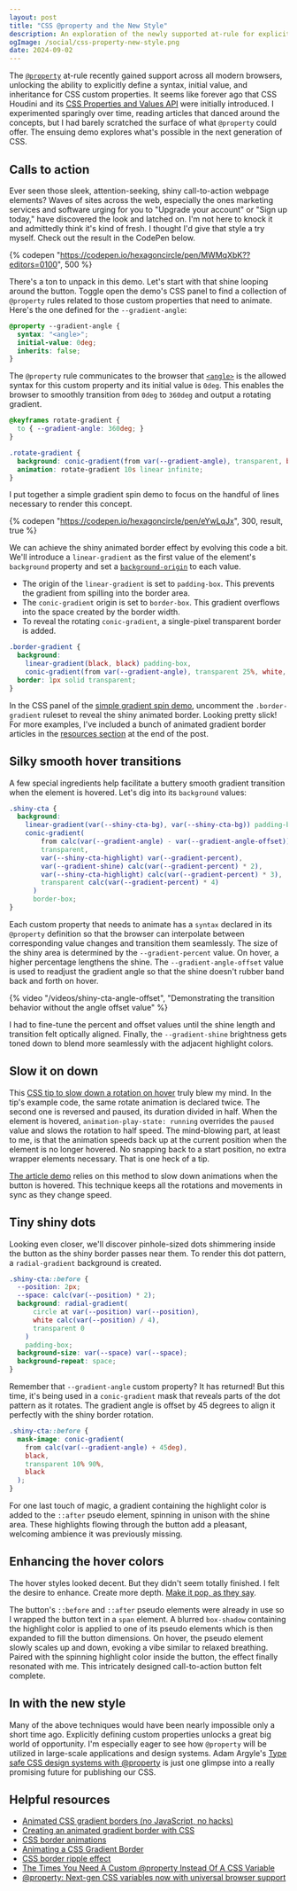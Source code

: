 ```yaml
---
layout: post
title: "CSS @property and the New Style"
description: An exploration of the newly supported at-rule for explicitly defining and animating custom properties in CSS.
ogImage: /social/css-property-new-style.png
date: 2024-09-02
---
```


The [`@property`](https://developer.mozilla.org/en-US/docs/Web/CSS/@property) at-rule recently gained support across all modern browsers, unlocking the ability to explicitly define a syntax, initial value, and inheritance for CSS custom properties. It seems like forever ago that CSS Houdini and its [CSS Properties and Values API](https://developer.mozilla.org/en-US/docs/Web/API/CSS_Properties_and_Values_API) were initially introduced. I experimented sparingly over time, reading articles that danced around the concepts, but I had barely scratched the surface of what `@property` could offer. The ensuing demo explores what's possible in the next generation of CSS.

## Calls to action

Ever seen those sleek, attention-seeking, shiny call-to-action webpage elements? Waves of sites across the web, especially the ones marketing services and software urging for you to "Upgrade your account" or "Sign up today," have discovered the look and latched on. I'm not here to knock it and admittedly think it's kind of fresh. I thought I'd give that style a try myself. Check out the result in the CodePen below.

{% codepen "https://codepen.io/hexagoncircle/pen/MWMqXbK??editors=0100", 500 %}

There's a ton to unpack in this demo. Let's start with that shine looping around the button. Toggle open the demo's CSS panel to find a collection of `@property` rules related to those custom properties that need to animate. Here's the one defined for the `--gradient-angle`:

```scss
@property --gradient-angle {
  syntax: "<angle>";
  initial-value: 0deg;
  inherits: false;
}
```

The `@property` rule communicates to the browser that [`<angle>`](https://developer.mozilla.org/en-US/docs/Web/CSS/angle) is the allowed syntax for this custom property and its initial value is `0deg`. This enables the browser to smoothly transition from `0deg` to `360deg` and output a rotating gradient.

```scss
@keyframes rotate-gradient {
  to { --gradient-angle: 360deg; }
}

.rotate-gradient {
  background: conic-gradient(from var(--gradient-angle), transparent, black);
  animation: rotate-gradient 10s linear infinite;
}
```

I put together a simple gradient spin demo to focus on the handful of lines necessary to render this concept.

{% codepen "https://codepen.io/hexagoncircle/pen/eYwLqJx", 300, result, true %}

We can achieve the shiny animated border effect by evolving this code a bit. We'll introduce a `linear-gradient` as the first value of the element's `background` property and set a [`background-origin`](https://developer.mozilla.org/en-US/docs/Web/CSS/background-origin) to each value.

- The origin of the `linear-gradient` is set to `padding-box`. This prevents the gradient from spilling into the border area.
- The `conic-gradient` origin is set to `border-box`. This gradient overflows into the space created by the border width.
- To reveal the rotating `conic-gradient`, a single-pixel transparent border is added.

```scss
.border-gradient {
  background: 
    linear-gradient(black, black) padding-box,
    conic-gradient(from var(--gradient-angle), transparent 25%, white, transparent 50%) border-box;
  border: 1px solid transparent;
}
```

In the CSS panel of the [simple gradient spin demo](#cp_embed_eYwLqJx), uncomment the `.border-gradient` ruleset to reveal the shiny animated border. Looking pretty slick! For more examples, I've included a bunch of animated gradient border articles in the [resources section](#helpful-resources) at the end of the post.

## Silky smooth hover transitions

A few special ingredients help facilitate a buttery smooth gradient transition when the element is hovered. Let's dig into its `background` values:

```scss
.shiny-cta {
  background: 
    linear-gradient(var(--shiny-cta-bg), var(--shiny-cta-bg)) padding-box,
    conic-gradient(
        from calc(var(--gradient-angle) - var(--gradient-angle-offset)),
        transparent,
        var(--shiny-cta-highlight) var(--gradient-percent),
        var(--gradient-shine) calc(var(--gradient-percent) * 2),
        var(--shiny-cta-highlight) calc(var(--gradient-percent) * 3),
        transparent calc(var(--gradient-percent) * 4)
      )
      border-box;
}
```

Each custom property that needs to animate has a `syntax` declared in its `@property` definition so that the browser can interpolate between corresponding value changes and transition them seamlessly. The size of the shiny area is determined by the `--gradient-percent` value. On hover, a higher percentage lengthens the shine. The `--gradient-angle-offset` value is used to readjust the gradient angle so that the shine doesn't rubber band back and forth on hover.

{% video "/videos/shiny-cta-angle-offset", "Demonstrating the transition behavior without the angle offset value" %}

I had to fine-tune the percent and offset values until the shine length and transition felt optically aligned. Finally, the `--gradient-shine` brightness gets toned down to blend more seamlessly with the adjacent highlight colors.

## Slow it on down

This [CSS tip to slow down a rotation on hover](https://css-tip.com/slow-down-rotation/) truly blew my mind. In the tip's example code, the same rotate animation is declared twice. The second one is reversed and paused, its duration divided in half. When the element is hovered, `animation-play-state: running` overrides the `paused` value and slows the rotation to half speed. The mind-blowing part, at least to me, is that the animation speeds back up at the current position when the element is no longer hovered. No snapping back to a start position, no extra wrapper elements necessary. That is one heck of a tip.

[The article demo](#cp_embed_MWMqXbK) relies on this method to slow down animations when the button is hovered. This technique keeps all the rotations and movements in sync as they change speed.

## Tiny shiny dots

Looking even closer, we'll discover pinhole-sized dots shimmering inside the button as the shiny border passes near them. To render this dot pattern, a `radial-gradient` background is created.

```scss
.shiny-cta::before {
  --position: 2px;
  --space: calc(var(--position) * 2);
  background: radial-gradient(
      circle at var(--position) var(--position),
      white calc(var(--position) / 4),
      transparent 0
    )
    padding-box;
  background-size: var(--space) var(--space);
  background-repeat: space;
}
```

Remember that `--gradient-angle` custom property? It has returned! But this time, it's being used in a `conic-gradient` mask that reveals parts of the dot pattern as it rotates. The gradient angle is offset by 45 degrees to align it perfectly with the shiny border rotation.

```scss
.shiny-cta::before {
  mask-image: conic-gradient(
    from calc(var(--gradient-angle) + 45deg),
    black,
    transparent 10% 90%,
    black
  );
}
```

For one last touch of magic, a gradient containing the highlight color is added to the `::after` pseudo element, spinning in unison with the shine area. These highlights flowing through the button add a pleasant, welcoming ambience it was previously missing.

## Enhancing the hover colors

The hover styles looked decent. But they didn't seem totally finished. I felt the desire to enhance. Create more depth. [Make it pop, as they say](https://ryanmulligan.dev/blog/detect-js-support-in-css/#:~:text=%22Make%20it%20pop!%22).

The button's `::before` and `::after` pseudo elements were already in use so I wrapped the button text in a `span` element. A blurred `box-shadow` containing the highlight color is applied to one of its pseudo elements which is then expanded to fill the button dimensions. On hover, the pseudo element slowly scales up and down, evoking a vibe similar to relaxed breathing. Paired with the spinning highlight color inside the button, the effect finally resonated with me. This intricately designed call-to-action button felt complete.


## In with the new style

Many of the above techniques would have been nearly impossible only a short time ago. Explicitly defining custom properties unlocks a great big world of opportunity. I'm especially eager to see how `@property` will be utilized in large-scale applications and design systems. Adam Argyle's [Type safe CSS design systems with @property](https://nerdy.dev/cant-break-this-design-system) is just one glimpse into a really promising future for publishing our CSS.

## Helpful resources

- [Animated CSS gradient borders (no JavaScript, no hacks)](https://www.learnwithjason.dev/blog/animated-css-gradient-border/)
- [Creating an animated gradient border with CSS](https://ibelick.com/blog/create-animated-gradient-borders-with-css)
- [CSS border animations](https://web.dev/articles/css-border-animations)
- [Animating a CSS Gradient Border](https://www.bram.us/2021/01/29/animating-a-css-gradient-border/)
- [CSS border ripple effect](https://codepen.io/hexagoncircle/full/LYKJPjm)
- [The Times You Need A Custom @property Instead Of A CSS Variable](https://www.smashingmagazine.com/2024/05/times-need-custom-property-instead-css-variable/)
- [@property: Next-gen CSS variables now with universal browser support](https://web.dev/blog/at-property-baseline)